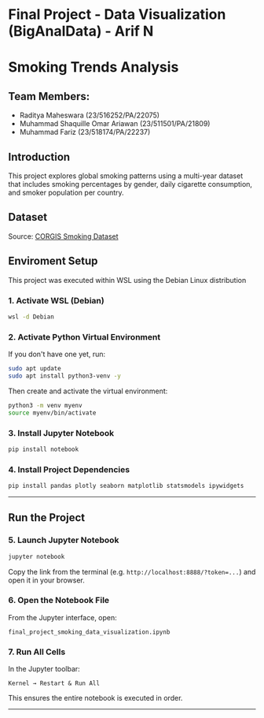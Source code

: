 # Final Project - Data Visualization (BigAnalData) - Arif N
# Smoking Trends Analysis

## Team Members:
- Raditya Maheswara (23/516252/PA/22075)
- Muhammad Shaquille Omar Ariawan (23/511501/PA/21809)
- Muhammad Fariz (23/518174/PA/22237)

## Introduction
This project explores global smoking patterns using a multi-year dataset that includes smoking percentages by gender, daily cigarette consumption, and smoker population per country.

## Dataset
Source: [CORGIS Smoking Dataset](https://corgis-edu.github.io/corgis/csv/smoking/)

## Enviroment Setup 
This project was executed within WSL using the Debian Linux distribution
### 1. Activate WSL (Debian)
```bash
wsl -d Debian
```

### 2. Activate Python Virtual Environment
If you don't have one yet, run:
```bash
sudo apt update
sudo apt install python3-venv -y
```
Then create and activate the virtual environment:
```bash
python3 -m venv myenv
source myenv/bin/activate
```

### 3. Install Jupyter Notebook
```bash
pip install notebook
```

### 4. Install Project Dependencies
```bash
pip install pandas plotly seaborn matplotlib statsmodels ipywidgets
```

---

## Run the Project

### 5. Launch Jupyter Notebook
```bash
jupyter notebook
```

Copy the link from the terminal (e.g. `http://localhost:8888/?token=...`) and open it in your browser.

### 6. Open the Notebook File
From the Jupyter interface, open:
```
final_project_smoking_data_visualization.ipynb
```

### 7. Run All Cells
In the Jupyter toolbar:
```
Kernel → Restart & Run All
```
This ensures the entire notebook is executed in order.

---

